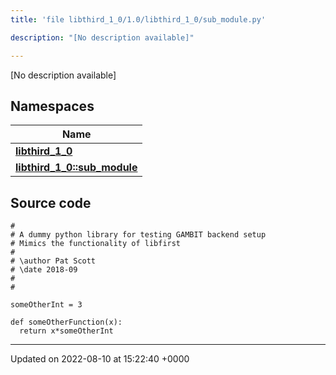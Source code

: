 ```yaml
---
title: 'file libthird_1_0/1.0/libthird_1_0/sub_module.py'

description: "[No description available]"

---
```







[No description available]

## Namespaces

| Name           |
| -------------- |
| **[libthird_1_0](/documentation/code/gambit_2.2/namespaces/namespacelibthird__1__0/)**  |
| **[libthird_1_0::sub_module](/documentation/code/gambit_2.2/namespaces/namespacelibthird__1__0_1_1sub__module/)**  |




## Source code

```
#
# A dummy python library for testing GAMBIT backend setup
# Mimics the functionality of libfirst
#
# \author Pat Scott
# \date 2018-09
#
#

someOtherInt = 3

def someOtherFunction(x):
  return x*someOtherInt
```


-------------------------------

Updated on 2022-08-10 at 15:22:40 +0000
